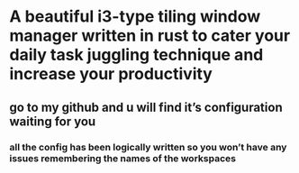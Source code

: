 # A beautiful i3-type tiling window manager written in rust to cater your daily task juggling technique and increase your productivity

## go to my github and u will find it’s configuration waiting for you
### all the config has been logically written so you won’t have any issues remembering the names of the workspaces
